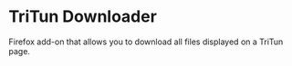# TriTun Downloader
Firefox add-on that allows you to download all files displayed on a TriTun page.